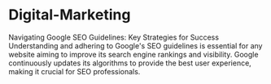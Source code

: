 # Digital-Marketing
Navigating Google SEO Guidelines: Key Strategies for Success Understanding and adhering to Google's SEO guidelines is essential for any website aiming to improve its search engine rankings and visibility. Google continuously updates its algorithms to provide the best user experience, making it crucial for SEO professionals.
